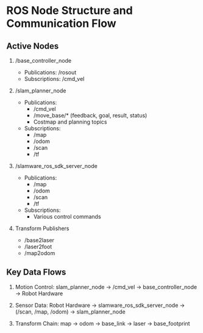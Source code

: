 # ROS Node Structure and Communication Flow

## Active Nodes
1. /base_controller_node
   - Publications: /rosout
   - Subscriptions: /cmd_vel

2. /slam_planner_node
   - Publications:
     * /cmd_vel
     * /move_base/* (feedback, goal, result, status)
     * Costmap and planning topics
   - Subscriptions:
     * /map
     * /odom
     * /scan
     * /tf

3. /slamware_ros_sdk_server_node
   - Publications:
     * /map
     * /odom
     * /scan
     * /tf
   - Subscriptions:
     * Various control commands

4. Transform Publishers
   - /base2laser
   - /laser2foot
   - /map2odom

## Key Data Flows
1. Motion Control:
   slam_planner_node -> /cmd_vel -> base_controller_node -> Robot Hardware

2. Sensor Data:
   Robot Hardware -> slamware_ros_sdk_server_node -> (/scan, /map, /odom) -> slam_planner_node

3. Transform Chain:
   map -> odom -> base_link -> laser -> base_footprint
